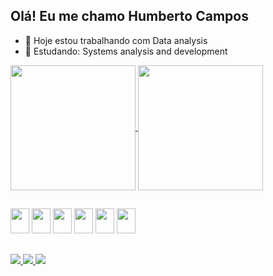 ## Olá! Eu me chamo Humberto Campos 


- 🔭 Hoje estou trabalhando com Data analysis
- 🌱 Estudando: Systems analysis and development

<a href="https://github.com/HumbertoCF/github-readme-stats">
  <img height=200 align="center" src="https://github-readme-stats.vercel.app/api?username=HumbertoCF&theme=radical&show_icons=true"" />
</a>
<a href="https://github.com/anuraghazra/convoychat">
  <img height=200 align="center" src="https://github-readme-stats.vercel.app/api/top-langs?username=HumbertoCF&layout=compact&langs_count=8&card_width=32&theme=radical" />
</a>

##

<div style="display: inline_block">
<img src="https://cdn.jsdelivr.net/gh/devicons/devicon@latest/icons/python/python-original.svg" height="40" width="30" />
<img src="https://cdn.jsdelivr.net/gh/devicons/devicon@latest/icons/postgresql/postgresql-plain-wordmark.svg"height="40" width="30" />
<img src="https://cdn.jsdelivr.net/gh/devicons/devicon@latest/icons/mysql/mysql-original.svg"height="40" width="30"/>
<img src="https://cdn.jsdelivr.net/gh/devicons/devicon@latest/icons/html5/html5-original.svg"height="40" width="30"/>
<img src="https://cdn.jsdelivr.net/gh/devicons/devicon@latest/icons/css3/css3-original.svg"height="40" width="30"/>
<img src="https://cdn.jsdelivr.net/gh/devicons/devicon@latest/icons/javascript/javascript-original.svg"height="40" width="30"/>  
</div>

##
<div>
<a href="https://www.linkedin.com/in/humberto-campos-90b063194/?trk=opento_sprofile_topcard">
  <img src="https://img.shields.io/badge/LinkedIn-0077B5?style=for-the-badge&logo=linkedin&logoColor=white"

<a href="betinhocampos4@hotmail.com">
  <img src="https://img.shields.io/badge/Microsoft_Outlook-0078D4?style=for-the-badge&logo=microsoft-outlook&logoColor=white">
    
<a href="https://www.instagram.com/1berto_c/">
  <img src="https://img.shields.io/badge/Instagram-E4405F?style=for-the-badge&logo=instagram&logoColor=white">
  
</a>
</div>
                   
          
          
